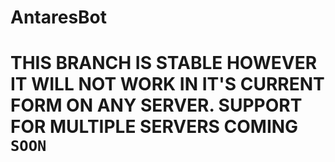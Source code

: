 # AntaresBot
# THIS BRANCH IS STABLE HOWEVER IT WILL NOT WORK IN IT'S CURRENT FORM ON ANY SERVER. SUPPORT FOR MULTIPLE SERVERS COMING `SOON`